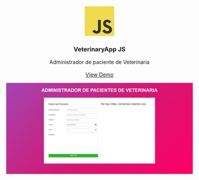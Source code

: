 <br />
<p align="center">
  <a href="#">
    <img src="img/JSLogo.png" alt="Logo" width="80" height="80">
  </a>

  <h3 align="center">VeterinaryApp JS</h3>

  <p align="center">
   Administrador de paciente de Veterinaria
    <br />
    <br />
    <a href="https://veterinary-app-jc.netlify.app/">View Demo</a>
  </p>
</p>


<p align="center">
  <img align="center" src="img/vetappss.png">
</p>
